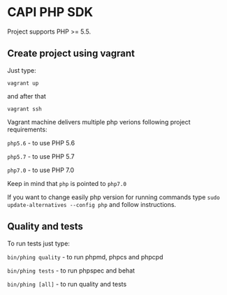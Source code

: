 # CAPI PHP SDK

Project supports PHP >= 5.5.

## Create project using vagrant

Just type:

```vagrant up```

and after that

```vagrant ssh```

Vagrant machine delivers multiple php verions following project requirements:

```php5.6``` - to use PHP 5.6

```php5.7``` - to use PHP 5.7

```php7.0``` - to use PHP 7.0

Keep in mind that ```php``` is pointed to ```php7.0```

If you want to change easily php version for running commands type ```sudo update-alternatives --config php``` and follow instructions.

## Quality and tests

To run tests just type:

```bin/phing quality``` - to run phpmd, phpcs and phpcpd

```bin/phing tests``` - to run phpspec and behat

```bin/phing [all]``` - to run quality and tests
